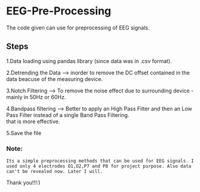 # EEG-Pre-Processing

The code given can use for preprocessing of EEG signals.

## Steps
1.Data loading using pandas library (since data was in .csv format).


2.Detrending the Data --> inorder to remove the DC offset contained in the data beacuse of the measuring device.


3.Notch Filtering --> To remove the noise effect due to surrounding device - mainly in 50Hz or 60Hz.


4.Bandpass filtering --> Better to apply an High Pass Filter and then an Low Pass Filter instead of a single Band Pass Filtering.      
               that is more effective.
               
               
5.Save the file

### Note: 
    Its a simple preprocessing methods that can be used for EEG signals. I used only 4 electrodes O1,O2,P7 and P8 for project purpose. Also data can't be revealed now. Later I will. 
    
 Thank you!!!:)
